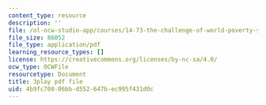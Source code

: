 ```yaml
---
content_type: resource
description: ''
file: /ol-ocw-studio-app/courses/14-73-the-challenge-of-world-poverty-spring-2011/4b9fc70806bbd552647bec995f431d0c_U1g_-FzqUXc.pdf
file_size: 86052
file_type: application/pdf
learning_resource_types: []
license: https://creativecommons.org/licenses/by-nc-sa/4.0/
ocw_type: OCWFile
resourcetype: Document
title: 3play pdf file
uid: 4b9fc708-06bb-d552-647b-ec995f431d0c
---
```


